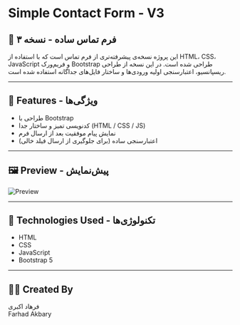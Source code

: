# Simple Contact Form - V3

## 💼 فرم تماس ساده - نسخه ۳

این پروژه نسخه‌ی پیشرفته‌تری از فرم تماس است که با استفاده از HTML، CSS، JavaScript و فریم‌ورک Bootstrap طراحی شده است. در این نسخه از طراحی ریسپانسیو، اعتبارسنجی اولیه ورودی‌ها و ساختار فایل‌های جداگانه استفاده شده است.

---

## 📌 Features - ویژگی‌ها

- طراحی با Bootstrap
- کدنویسی تمیز و ساختار جدا (HTML / CSS / JS)
- نمایش پیام موفقیت بعد از ارسال فرم
- اعتبارسنجی ساده (برای جلوگیری از ارسال فیلد خالی)

---

## 🖼 Preview - پیش‌نمایش

![Preview](/v3/screenshot-simple-contact-form-v3.png)

---

## 🚀 Technologies Used - تکنولوژی‌ها

- HTML
- CSS
- JavaScript
- Bootstrap 5

---

## 🧑‍💻 Created By

فرهاد اکبری  
Farhad Akbary
